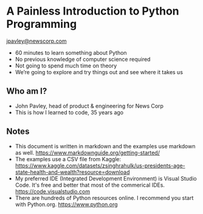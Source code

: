 # A Painless Introduction to Python Programming

<jpavley@newscorp.com>

- 60 minutes to learn something about Python
- No previous knowledge of computer science required
- Not going to spend much time on theory
- We’re going to explore and try things out and see where it takes us

## Who am I?

- John Pavley, head of product & engineering for News Corp
- This is how I learned to code, 35 years ago

## Notes

- This document is written in markdown and the examples use markdown as well. <https://www.markdownguide.org/getting-started/>
- The examples use a CSV file from Kaggle: <https://www.kaggle.com/datasets/zsinghrahulk/us-presidents-age-state-health-and-wealth?resource=download>
- My preferred IDE (Integrated Development Environment) is Visual Studio Code. It's free and better that most of the commerical IDEs. <https://code.visualstudio.com>
- There are hundreds of Python resources online. I recommend you start with Python.org. <https://www.python.org>


